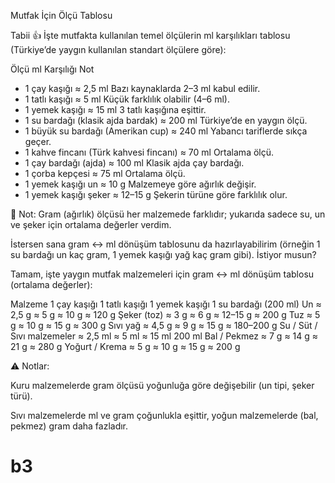 Mutfak İçin Ölçü Tablosu

Tabii 👍 İşte mutfakta kullanılan temel ölçülerin ml karşılıkları tablosu (Türkiye’de yaygın kullanılan standart ölçülere göre):

Ölçü	ml Karşılığı	Not
- 1 çay kaşığı	≈ 2,5 ml	Bazı kaynaklarda 2–3 ml kabul edilir.
- 1 tatlı kaşığı	≈ 5 ml	Küçük farklılık olabilir (4–6 ml).
- 1 yemek kaşığı	≈ 15 ml	3 tatlı kaşığına eşittir.
- 1 su bardağı (klasik ajda bardak)	≈ 200 ml	Türkiye’de en yaygın ölçü.
- 1 büyük su bardağı (Amerikan cup)	≈ 240 ml	Yabancı tariflerde sıkça geçer.
- 1 kahve fincanı (Türk kahvesi fincanı)	≈ 70 ml	Ortalama ölçü.
- 1 çay bardağı (ajda)	≈ 100 ml	Klasik ajda çay bardağı.
- 1 çorba kepçesi	≈ 75 ml	Ortalama ölçü.
- 1 yemek kaşığı un	≈ 10 g	Malzemeye göre ağırlık değişir.
- 1 yemek kaşığı şeker	≈ 12–15 g	Şekerin türüne göre farklılık olur.

📌 Not: Gram (ağırlık) ölçüsü her malzemede farklıdır; yukarıda sadece su, un ve şeker için ortalama değerler verdim.

İstersen sana gram ↔ ml dönüşüm tablosunu da hazırlayabilirim (örneğin 1 su bardağı un kaç gram, 1 yemek kaşığı yağ kaç gram gibi). İstiyor musun?

Tamam, işte yaygın mutfak malzemeleri için gram ↔ ml dönüşüm tablosu (ortalama değerler):

Malzeme	1 çay kaşığı	1 tatlı kaşığı	1 yemek kaşığı	1 su bardağı (200 ml)
Un	≈ 2,5 g	≈ 5 g	≈ 10 g	≈ 120 g
Şeker (toz)	≈ 3 g	≈ 6 g	≈ 12–15 g	≈ 200 g
Tuz	≈ 5 g	≈ 10 g	≈ 15 g	≈ 300 g
Sıvı yağ	≈ 4,5 g	≈ 9 g	≈ 15 g	≈ 180–200 g
Su / Süt / Sıvı malzemeler	≈ 2,5 ml	≈ 5 ml	≈ 15 ml	200 ml
Bal / Pekmez	≈ 7 g	≈ 14 g	≈ 21 g	≈ 280 g
Yoğurt / Krema	≈ 5 g	≈ 10 g	≈ 15 g	≈ 200 g

⚠️ Notlar:

Kuru malzemelerde gram ölçüsü yoğunluğa göre değişebilir (un tipi, şeker türü).

Sıvı malzemelerde ml ve gram çoğunlukla eşittir, yoğun malzemelerde (bal, pekmez) gram daha fazladır.

# b3




